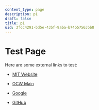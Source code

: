 ```yaml
---
content_type: page
description: p1
draft: false
title: p1
uid: 3fcc4291-bd5e-43bf-9aba-b74b57563bb8
---
```

# Test Page 

Here are some external links to test: 

- [MIT Website](https://mit.edu) 

- [OCW Main](https://ocw.mit.edu) 

- [Google](https://google.com) 

- [GitHub](https://github.com)